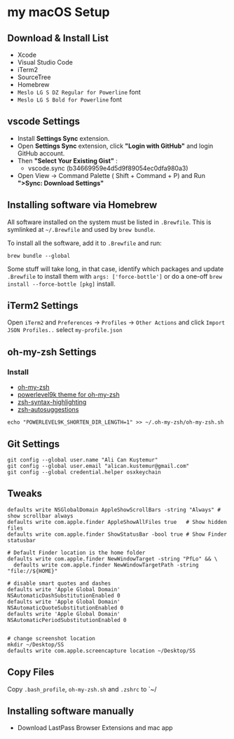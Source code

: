 # my macOS Setup

## Download & Install List

- Xcode
- Visual Studio Code
- iTerm2
- SourceTree
- Homebrew
- `Meslo LG S DZ Regular for Powerline` font
- `Meslo LG S Bold for Powerline` font

## vscode Settings

- Install **Settings Sync** extension.
- Open **Settings Sync** extension, click **"Login with GitHub"** and login GitHub account.
- Then **"Select Your Existing Gist"** :
  - vscode.sync (b34669959e4d5d9f89054ec0dfa980a3)
- Open View -> Command Palette ( Shift + Command + P) and Run **">Sync: Download Settings"**

## Installing software via Homebrew

All software installed on the system must be listed in `.Brewfile`. This is
symlinked at `~/.Brewfile` and used by `brew bundle`.

To install all the software, add it to `.Brewfile` and run:

    brew bundle --global

Some stuff will take long, in that case, identify which packages and update
`.Brewfile` to install them with `args: ['force-bottle']` or do a one-off
`brew install --force-bottle [pkg]` install.

## iTerm2 Settings

Open `iTerm2` and
    `Preferences` -> `Profiles` -> `Other Actions` and click `Import JSON Profiles..`
    select `my-profile.json`

## oh-my-zsh Settings

### Install

- [oh-my-zsh](https://github.com/ohmyzsh/ohmyzsh)
- [powerlevel9k theme for oh-my-zsh](https://github.com/Powerlevel9k/powerlevel9k/wiki/Install-Instructions#option-2-install-for-oh-my-zsh)
- [zsh-syntax-highlighting](https://github.com/zsh-users/zsh-syntax-highlighting/blob/master/INSTALL.md#oh-my-zsh)
- [zsh-autosuggestions](https://github.com/zsh-users/zsh-autosuggestions/blob/master/INSTALL.md#oh-my-zsh)

```shell
echo "POWERLEVEL9K_SHORTEN_DIR_LENGTH=1" >> ~/.oh-my-zsh/oh-my-zsh.sh
```

## Git Settings

```shell
git config --global user.name "Ali Can Kuştemur"
git config --global user.email "alican.kustemur@gmail.com"
git config --global credential.helper osxkeychain
```

## Tweaks

```shell
defaults write NSGlobalDomain AppleShowScrollBars -string "Always" # show scrollbar always
defaults write com.apple.finder AppleShowAllFiles true   # Show hidden files
defaults write com.apple.finder ShowStatusBar -bool true # Show Finder statusbar

# Default Finder location is the home folder
defaults write com.apple.finder NewWindowTarget -string "PfLo" && \
  defaults write com.apple.finder NewWindowTargetPath -string "file://${HOME}"

# disable smart quotes and dashes
defaults write 'Apple Global Domain' NSAutomaticDashSubstitutionEnabled 0
defaults write 'Apple Global Domain' NSAutomaticQuoteSubstitutionEnabled 0
defaults write 'Apple Global Domain' NSAutomaticPeriodSubstitutionEnabled 0


# change screenshot location
mkdir ~/Desktop/SS
defaults write com.apple.screencapture location ~/Desktop/SS
```

## Copy Files

Copy `.bash_profile`, `oh-my-zsh.sh` and `.zshrc` to `~/

## Installing software manually

- Download LastPass Browser Extensions and mac app
